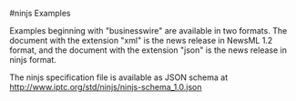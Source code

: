 #ninjs Examples

Examples beginning with "businesswire" are available in two formats. The document with the extension "xml" is the news release in NewsML 1.2 format, and the document with the extension "json" is the news release in ninjs format.

The ninjs specification file is available as JSON schema at
http://www.iptc.org/std/ninjs/ninjs-schema_1.0.json



